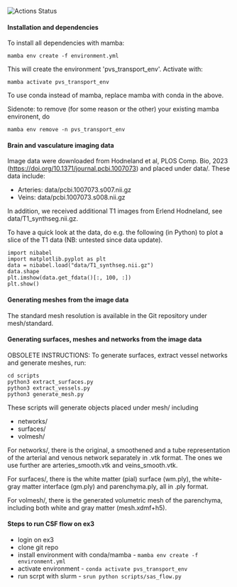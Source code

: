 ![Actions Status](https://github.com/mariuscausemann/brain-PVS-SAS-transport/actions/workflows/test_conda.yml/badge.svg)

#### Installation and dependencies

To install all dependencies with mamba:

`mamba env create -f environment.yml`

This will create the environment 'pvs_transport_env'. Activate with:

`mamba activate pvs_transport_env`

To use conda instead of mamba, replace mamba with conda in the above.

Sidenote: to remove (for some reason or the other) your existing mamba environent, do

`mamba env remove -n pvs_transport_env`


#### Brain and vasculature imaging data 

Image data were downloaded from Hodneland et al, PLOS Comp. Bio, 2023 (https://doi.org/10.1371/journal.pcbi.1007073) and placed under data/. These data include: 

* Arteries: data/pcbi.1007073.s007.nii.gz
* Veins: data/pcbi.1007073.s008.nii.gz

In addition, we received additional T1 images from Erlend Hodneland, see data/T1_synthseg.nii.gz.

To have a quick look at the data, do e.g. the following (in Python) to plot a slice of the T1 data (NB: untested since data update).
```
import nibabel
import matplotlib.pyplot as plt
data = nibabel.load("data/T1_synthseg.nii.gz")
data.shape
plt.imshow(data.get_fdata()[:, 100, :])
plt.show()
```

#### Generating meshes from the image data ####

The standard mesh resolution is available in the Git repository under
mesh/standard.


#### Generating surfaces, meshes and networks from the image data

OBSOLETE INSTRUCTIONS: To generate surfaces, extract vessel networks and generate meshes, run:

```
cd scripts
python3 extract_surfaces.py
python3 extract_vessels.py
python3 generate_mesh.py
```

These scripts will generate objects placed under mesh/ including

* networks/
* surfaces/
* volmesh/

For networks/, there is the original, a smoothened and a tube representation of the arterial and venous network separately in .vtk format. The ones we use further are arteries_smooth.vtk and veins_smooth.vtk. 

For surfaces/, there is the white matter (pial) surface (wm.ply), the white-gray matter interface (gm.ply) and parenchyma.ply, all in .ply format. 

For volmesh/, there is the generated volumetric mesh of the parenchyma, including both white and gray matter (mesh.xdmf+h5).


#### Steps to run CSF flow on ex3
* login on ex3
* clone git repo
* install environment with conda/mamba - `mamba env create -f environment.yml`
* activate environment - `conda activate pvs_transport_env`
* run scrpt with slurm - `srun python scripts/sas_flow.py`

